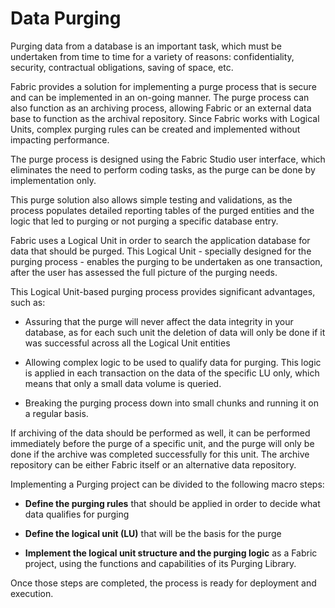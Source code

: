 # Data Purging #

Purging data from a database is an important task, which must be undertaken from time to time for a variety of reasons: confidentiality, security, contractual obligations, saving of space, etc.

Fabric provides a solution for implementing a purge process that is secure and can be implemented in an on-going manner. The purge process can also function as an archiving process, allowing Fabric or an external data base to function as the archival repository. Since Fabric works with Logical Units, complex purging rules can be created and implemented without impacting performance. 

The purge process is designed using the Fabric Studio user interface, which eliminates the need to perform coding tasks, as the purge can be done by implementation only.

This purge solution also allows simple testing and validations, as the process populates detailed reporting tables of the purged entities and the logic that led to purging or not purging a specific database entry.

Fabric uses a Logical Unit in order to search the application database for data that should be purged. This Logical Unit - specially designed for the purging process - enables the purging to be undertaken as one transaction, after the user has assessed the full picture of the purging needs.  

This Logical Unit-based purging process provides significant advantages, such as:

- Assuring that the purge will never affect the data integrity in your database, as for each such unit the deletion of data will only be done if it was successful across all the Logical Unit entities

- Allowing complex logic to be used to qualify data for purging. This logic is applied in each transaction on the data of the specific LU only, which means that only a small data volume is queried.

- Breaking the purging process down into small chunks and running it on a regular basis. 


If archiving of the data should be performed as well, it can be performed immediately before the purge of a specific unit, and the purge will only be done if the archive was completed successfully for this unit. The archive repository can be either Fabric itself or an alternative data repository.

Implementing a Purging project can be divided to the following macro steps: 

- **Define the purging rules** that should be applied in order to decide what data qualifies for purging
    
- **Define the logical unit (LU)** that will be the basis for the purge

- **Implement the logical unit structure and the purging logic** as a Fabric project, using the functions and capabilities of its Purging Library.

Once those steps are completed, the process is ready for deployment and execution.

